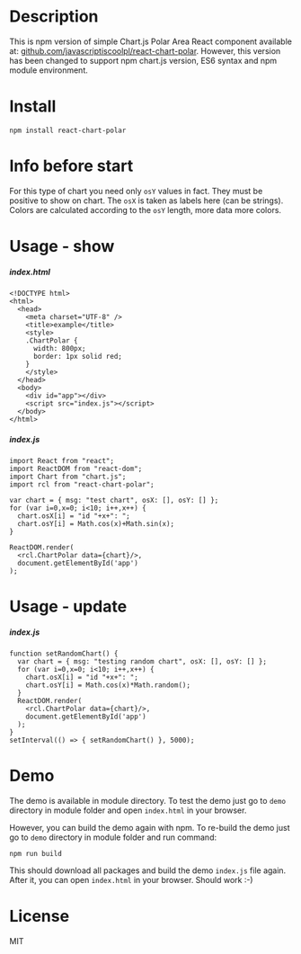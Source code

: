 # Description

This is npm version of simple Chart.js Polar Area React component available at: [github.com/javascriptiscoolpl/react-chart-polar](https://github.com/javascriptiscoolpl/react-chart-polar). However, this version has been changed to support npm chart.js version, ES6 syntax and npm module environment.

# Install

    npm install react-chart-polar

# Info before start

For this type of chart you need only <code>osY</code> values in fact. They must be positive to show on chart. The <code>osX</code> is taken as labels here (can be strings). Colors are calculated according to the <code>osY</code> length, more data more colors.

# Usage - show

##### index.html

    <!DOCTYPE html>
    <html>
      <head>
        <meta charset="UTF-8" />
        <title>example</title>
        <style>
        .ChartPolar {
          width: 800px;
          border: 1px solid red;
        }
        </style>
      </head>
      <body>
        <div id="app"></div>
        <script src="index.js"></script>
      </body>
    </html>

##### index.js

    import React from "react";
    import ReactDOM from "react-dom";
    import Chart from "chart.js";
    import rcl from "react-chart-polar";

    var chart = { msg: "test chart", osX: [], osY: [] };
    for (var i=0,x=0; i<10; i++,x++) {
      chart.osX[i] = "id "+x+": ";
      chart.osY[i] = Math.cos(x)+Math.sin(x);
    }

    ReactDOM.render(
      <rcl.ChartPolar data={chart}/>,
      document.getElementById('app')
    );

# Usage - update

##### index.js

    function setRandomChart() {
      var chart = { msg: "testing random chart", osX: [], osY: [] };
      for (var i=0,x=0; i<10; i++,x++) {
        chart.osX[i] = "id "+x+": ";
        chart.osY[i] = Math.cos(x)*Math.random();
      }
      ReactDOM.render(
        <rcl.ChartPolar data={chart}/>,
        document.getElementById('app')
      );
    }
    setInterval(() => { setRandomChart() }, 5000);

# Demo

The demo is available in module directory. To test the demo just go to <code>demo</code> directory in module folder and open <code>index.html</code> in your browser.

However, you can build the demo again with npm. To re-build the demo just go to <code>demo</code> directory in module folder and run command:

    npm run build

This should download all packages and build the demo <code>index.js</code> file again. After it, you can open <code>index.html</code> in your browser. Should work :-)

# License

MIT
